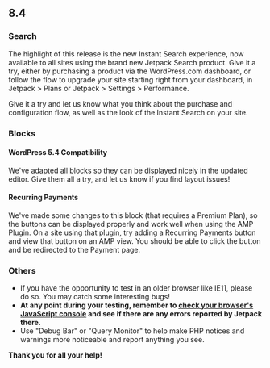 ## 8.4

### Search

The highlight of this release is the new Instant Search experience, now available to all sites using the brand new Jetpack Search product. Give it a try, either by purchasing a product via the WordPress.com dashboard, or follow the flow to upgrade your site starting right from your dashboard, in Jetpack > Plans or Jetpack > Settings > Performance.

Give it a try and let us know what you think about the purchase and configuration flow, as well as the look of the Instant Search on your site.

### Blocks

#### WordPress 5.4 Compatibility

We've adapted all blocks so they can be displayed nicely in the updated editor. Give them all a try, and let us know if you find layout issues!

#### Recurring Payments

We've made some changes to this block (that requires a Premium Plan), so the buttons can be displayed properly and work well when using the AMP Plugin. On a site using that plugin, try adding a Recurring Payments button and view that button on an AMP view. You should be able to click the button and be redirected to the Payment page.

### Others

- If you have the opportunity to test in an older browser like IE11, please do so. You may catch some interesting bugs!
- **At any point during your testing, remember to [check your browser's JavaScript console](https://codex.wordpress.org/Using_Your_Browser_to_Diagnose_JavaScript_Errors#Step_3:_Diagnosis) and see if there are any errors reported by Jetpack there.**
- Use "Debug Bar" or "Query Monitor" to help make PHP notices and warnings more noticeable and report anything you see.

**Thank you for all your help!**
